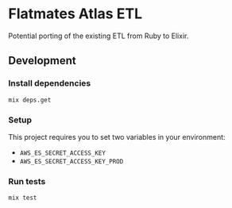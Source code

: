 # Flatmates Atlas ETL

Potential porting of the existing ETL from Ruby to Elixir.

## Development

### Install dependencies
```
mix deps.get
```

### Setup
This project requires you to set two variables in your environment:

* `AWS_ES_SECRET_ACCESS_KEY`
* `AWS_ES_SECRET_ACCESS_KEY_PROD`

### Run tests
```
mix test
```
